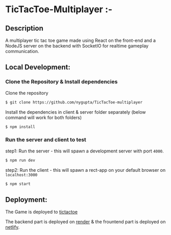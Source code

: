 # TicTacToe-Multiplayer :-

## Description
A multiplayer tic tac toe game made using React on the front-end and a NodeJS server on the backend with SocketIO for realtime gameplay communication.


## Local Development:
### Clone the Repository & Install dependencies
Clone the repository
```sh
$ git clone https://github.com/nygupta/TicTacToe-multiplayer
```
Install the dependencies in client & server folder separately (below command will work for both folders)
```sh
$ npm install
```

### Run the server and client to test
step1:
Run the server - this will spawn a development server with port `4000`.
```sh
$ npm run dev
```
step2:
Run the client - this will spawn a rect-app on your default browser on `localhost:3000`
```sh
$ npm start
```


## Deployment:

The Game is deployed to [tictactoe](https://tictactoe-multiplayer.netlify.app/)

The backend part is deployed on [render](https://tictactoe-multiplayer.onrender.com) & the frountend part is deployed on [netlify](https://app.netlify.com/sites/tictactoe-multiplayer/overview).